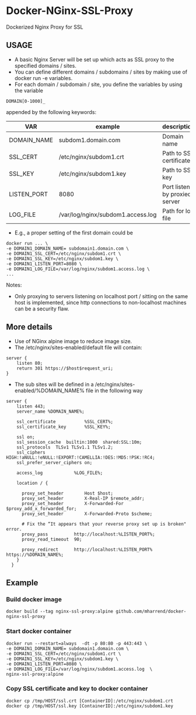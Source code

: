 # Docker-NGinx-SSL-Proxy
Dockerized Nginx Proxy for SSL

## USAGE
* A basic Nginx Server will be set up which acts as SSL proxy to the specified domains / sites.
* You can define different domains / subdomains / sites by making use of docker run -e variables.
* For each domain / subdomain / site, you define the variables by using the variable 
```
DOMAIN[0-1000]_
```
appended by the following keywords:

|   VAR          |    example             | description            |
|----------------|------------------------|------------------------|
| DOMAIN\_NAME   | subdom1.domain.com     | Domain name |
| SSL\_CERT      | /etc/nginx/subdom1.crt | Path to SSL certificate |
| SSL\_KEY       | /etc/nginx/subdom1.key | Path to SSL key |
| LISTEN_PORT    | 8080                   | Port listen by proxied server| 
| LOG\_FILE      | /var/log/nginx/subdom1.access.log  | Path for log file|

* E.g., a proper setting of the first domain could be
```
docker run ... \
-e DOMAIN1_DOMAIN_NAME= subdomain1.domain.com \
-e DOMAIN1_SSL_CERT=/etc/nginx/subdom1.crt \
-e DOMAIN1_SSL_KEY=/etc/nginx/subdom1.key \
-e DOMAIN1_LISTEN_PORT=8080 \
-e DOMAIN1_LOG_FILE=/var/log/nginx/subdom1.access.log \
...
```
Notes:
* Only proxying to servers listening on localhost port / sitting on the same host is implemented, since http connections to non-localhost machines can be a security flaw.

## More details
* Use of NGinx alpine image to reduce image size.
* The /etc/nginx/sites-enabled/default file will contain:
```
server {
    listen 80;
    return 301 https://$host$request_uri;
}
```
* The sub sites will be defined in a /etc/nginx/sites-enabled/%DOMAIN_NAME% file in the following way
```
server {
    listen 443;
    server_name %DOMAIN_NAME%;

    ssl_certificate           %SSL_CERT%;
    ssl_certificate_key       %SSL_KEY%;

    ssl on;
    ssl_session_cache  builtin:1000  shared:SSL:10m;
    ssl_protocols  TLSv1 TLSv1.1 TLSv1.2;
    ssl_ciphers HIGH:!aNULL:!eNULL:!EXPORT:!CAMELLIA:!DES:!MD5:!PSK:!RC4;
    ssl_prefer_server_ciphers on;

    access_log            %LOG_FILE%;

    location / {

      proxy_set_header        Host $host;
      proxy_set_header        X-Real-IP $remote_addr;
      proxy_set_header        X-Forwarded-For $proxy_add_x_forwarded_for;
      proxy_set_header        X-Forwarded-Proto $scheme;

      # Fix the “It appears that your reverse proxy set up is broken" error.
      proxy_pass          http://localhost:%LISTEN_PORT%;
      proxy_read_timeout  90;

      proxy_redirect      http://localhost:%LISTEN_PORT% https://%DOMAIN_NAME%;
    }
  }
```

## Example

### Build docker image
```
docker build --tag nginx-ssl-proxy:alpine github.com/mharrend/docker-nginx-ssl-proxy
```
### Start docker container
```
docker run --restart=always  -dt -p 80:80 -p 443:443 \
-e DOMAIN1_DOMAIN_NAME= subdomain1.domain.com \
-e DOMAIN1_SSL_CERT=/etc/nginx/subdom1.crt \
-e DOMAIN1_SSL_KEY=/etc/nginx/subdom1.key \
-e DOMAIN1_LISTEN_PORT=8080 \
-e DOMAIN1_LOG_FILE=/var/log/nginx/subdom1.access.log  \
nginx-ssl-proxy:alpine
```
### Copy SSL certificate and key to docker container
```
docker cp /tmp/HOST/ssl.crt [ContainerID]:/etc/nginx/subdom1.crt
docker cp /tmp/HOST/ssl.key [ContainerID]:/etc/nginx/subdom1.key
```
